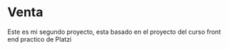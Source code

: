 # Venta
Este es mi segundo proyecto, esta basado en el proyecto del curso front end practico de Platzi
